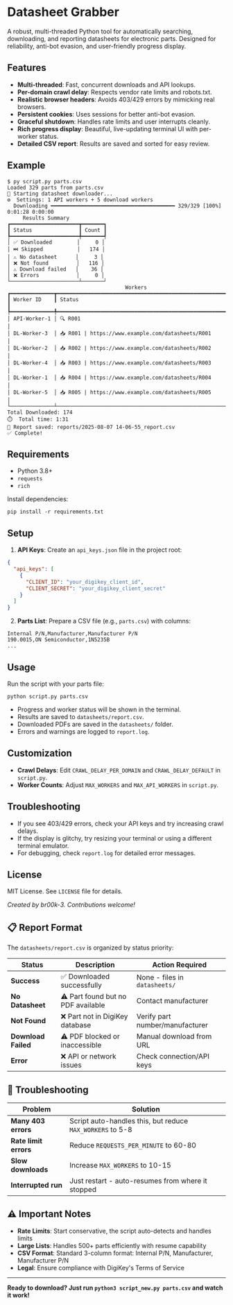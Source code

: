 # Datasheet Grabber

A robust, multi-threaded Python tool for automatically searching, downloading, and reporting datasheets for electronic parts. Designed for reliability, anti-bot evasion, and user-friendly progress display.

## Features

- **Multi-threaded**: Fast, concurrent downloads and API lookups.
- **Per-domain crawl delay**: Respects vendor rate limits and robots.txt.
- **Realistic browser headers**: Avoids 403/429 errors by mimicking real browsers.
- **Persistent cookies**: Uses sessions for better anti-bot evasion.
- **Graceful shutdown**: Handles rate limits and user interrupts cleanly.
- **Rich progress display**: Beautiful, live-updating terminal UI with per-worker status.
- **Detailed CSV report**: Results are saved and sorted for easy review.

## Example
```
$ py script.py parts.csv
Loaded 329 parts from parts.csv
🚀 Starting datasheet downloader...
⚙️  Settings: 1 API workers + 5 download workers
  Downloading ━━━━━━━━━━━━━━━━━━━━━━━━━━━━━━━━━━━━━━━━ 329/329 [100%] 0:01:28 0:00:00
     Results Summary        
┏━━━━━━━━━━━━━━━━━━━━━━┳━━━━━━━┓
┃ Status               ┃ Count ┃
┡━━━━━━━━━━━━━━━━━━━━━━╇━━━━━━━┩
│ ✅ Downloaded        │     0 │
│ ⏭️ Skipped           │   174 │
│ ⚠️ No datasheet      │     3 │
│ ❌ Not found         │   116 │
│ ⚠️ Download failed   │    36 │
│ ❌ Errors            │     0 │
└──────────────────────┴───────┘
                                      Workers                                 
┏━━━━━━━━━━━━━━┳━━━━━━━━━━━━━━━━━━━━━━━━━━━━━━━━━━━━━━━━━━━━━━━━━━━━━━━━━━━━━━━━━━━━━━━━━━━━┓
┃ Worker ID    ┃ Status                                                                     ┃
┡━━━━━━━━━━━━━━╇━━━━━━━━━━━━━━━━━━━━━━━━━━━━━━━━━━━━━━━━━━━━━━━━━━━━━━━━━━━━━━━━━━━━━━━━━━━━┩
│ API-Worker-1 │ 🔍 R001                                                                    │
│ DL-Worker-3  │ 📥 R001 | https://www.example.com/datasheets/R001                          │
│ DL-Worker-2  │ 📥 R002 | https://www.example.com/datasheets/R002                          │
│ DL-Worker-4  │ 📥 R003 | https://www.example.com/datasheets/R003                          │
│ DL-Worker-1  │ 📥 R004 | https://www.example.com/datasheets/R004                          │
│ DL-Worker-5  │ 📥 R005 | https://www.example.com/datasheets/R005                          │
└──────────────┴────────────────────────────────────────────────────────────────────────────┘
Total Downloaded: 174
⏱️  Total time: 1:31
📄 Report saved: reports/2025-08-07 14-06-55_report.csv
✅ Complete!
```

## Requirements

- Python 3.8+
- `requests`
- `rich`

Install dependencies:

```
pip install -r requirements.txt
```

## Setup

1. **API Keys**: Create an `api_keys.json` file in the project root:

```json
{
  "api_keys": [
    {
      "CLIENT_ID": "your_digikey_client_id",
      "CLIENT_SECRET": "your_digikey_client_secret"
    }
  ]
}
```

2. **Parts List**: Prepare a CSV file (e.g., `parts.csv`) with columns:

```
Internal P/N,Manufacturer,Manufacturer P/N
190.0015,ON Semiconductor,1N5235B
...
```

## Usage

Run the script with your parts file:

```
python script.py parts.csv
```

- Progress and worker status will be shown in the terminal.
- Results are saved to `datasheets/report.csv`.
- Downloaded PDFs are saved in the `datasheets/` folder.
- Errors and warnings are logged to `report.log`.

## Customization

- **Crawl Delays**: Edit `CRAWL_DELAY_PER_DOMAIN` and `CRAWL_DELAY_DEFAULT` in `script.py`.
- **Worker Counts**: Adjust `MAX_WORKERS` and `MAX_API_WORKERS` in `script.py`.

## Troubleshooting

- If you see 403/429 errors, check your API keys and try increasing crawl delays.
- If the display is glitchy, try resizing your terminal or using a different terminal emulator.
- For debugging, check `report.log` for detailed error messages.

## License

MIT License. See `LICENSE` file for details.


*Created by br00k-3. Contributions welcome!*

## 📋 Report Format

The `datasheets/report.csv` is organized by status priority:

| Status | Description | Action Required |
|--------|-------------|-----------------|
| **Success** | ✅ Downloaded successfully | None - files in `datasheets/` |
| **No Datasheet** | ⚠️ Part found but no PDF available | Contact manufacturer |
| **Not Found** | ❌ Part not in DigiKey database | Verify part number/manufacturer |
| **Download Failed** | ⚠️ PDF blocked or inaccessible | Manual download from URL |
| **Error** | ❌ API or network issues | Check connection/API keys |

## 🔧 Troubleshooting

| Problem | Solution |
|---------|----------|
| **Many 403 errors** | Script auto-handles this, but reduce `MAX_WORKERS` to 5-8 |
| **Rate limit errors** | Reduce `REQUESTS_PER_MINUTE` to 60-80 |
| **Slow downloads** | Increase `MAX_WORKERS` to 10-15 |
| **Interrupted run** | Just restart - auto-resumes from where it stopped |

## ⚠️ Important Notes

- **Rate Limits**: Start conservative, the script auto-detects and handles limits
- **Large Lists**: Handles 500+ parts efficiently with resume capability
- **CSV Format**: Standard 3-column format: Internal P/N, Manufacturer, Manufacturer P/N
- **Legal**: Ensure compliance with DigiKey's Terms of Service

---

**Ready to download? Just run `python3 script_new.py parts.csv` and watch it work!**

